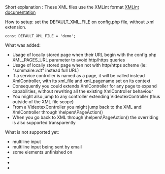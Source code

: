 Short explanation : 
These XML files use the XMLint format
[XMLint documentation](https://raw.githubusercontent.com/ludosevilla/minipaviCli/master/XMLint/XMLint-doc.pdf)


How to setup:
set the DEFAULT_XML_FILE on config.php file, without .xml extension.
```
const DEFAULT_XML_FILE = 'demo';
```


What was added:
- Usage of locally stored page when their URL begin with the config.php XML_PAGES_URL parameter to avoid http/https queries
- Usage of locally stored page when not with http/https scheme (ie: "sommaire.vdt" instead full URL)
- If a service controller is named as a page, it will be called instead XmlController, with its xml_file and xml_pagename set on its context
- Consequently you could extends XmlController for any page to expand capabilities, without rewriting all the existing XmlController behaviour
- You might also jump to any controller extending VideotexController (thus outside of the XML file scope)
- From a VideotexController you might jump back to the XML and XmlController through \helpers\PageAction()
- When you go back to XML through \helpers\PageAction() the overriding is also supported transparently


What is not supported yet:
- multiline input
- multiline input being sent by email
- some elements unfinished on <ecran>
- <ecran><date>
- <ecran><time>
- <ecran><rectangle>
